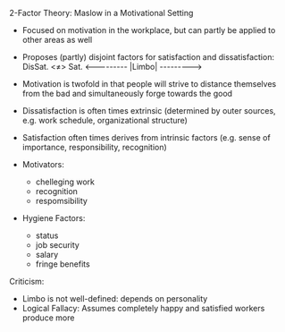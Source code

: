 2-Factor Theory: Maslow in a Motivational Setting
- Focused on motivation in the workplace, but can partly be applied to other areas as well
- Proposes (partly) disjoint factors for satisfaction and dissatisfaction:
  DisSat.    <≠>       Sat.
<--------- |Limbo| --------->
- Motivation is twofold in that people will strive to distance themselves from the bad and simultaneously forge towards the good
- Dissatisfaction is often times extrinsic (determined by outer sources, e.g. work schedule, organizational structure)
- Satisfaction often times derives from intrinsic factors (e.g. sense of importance, responsibility, recognition)

- Motivators:
	+ chelleging work
	+ recognition
	+ respomsibility
- Hygiene Factors:
	+ status
	+ job security
	+ salary
	+ fringe benefits

Criticism:
- Limbo is not well-defined: depends on personality
- Logical Fallacy: Assumes completely happy and satisfied workers produce more
